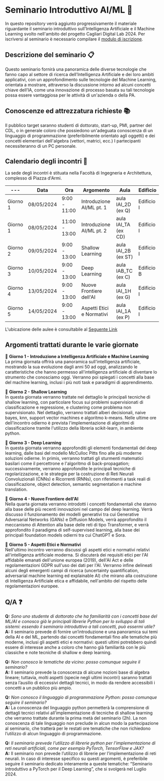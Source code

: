 # Seminario Introduttivo AI/ML :robot:
In questo repository verrà aggiunto progressivamente il materiale riguardante il seminario introduttivo sull'Intelligenza Artificiale e il Machine Learning svolto nell'ambito del progetto Cagliari Digital Lab 2024.
Per iscriversi al seminario è necessario compilare il [modulo di iscrizione](https://docs.google.com/forms/d/1zcxiraNuRUCmhuuvkZpr6s2k2ykJ9Mhd5BMJDLGIEbs/edit).

## Descrizione del seminario :clipboard:
Questo seminario fornirà una panoramica delle diverse tecnologie che fanno capo al settore di ricerca dell’Intelligenza Artificiale e dei loro ambiti applicativi, con un approfondimento sulle tecnologie del Machine Learning, orientata a mostrare, attraverso la discussione intorno ad alcuni concetti chiave dell’IA, come una innovazione di processo basata su tali tecnologie possa essere vantaggiosa per le attività di un'azienda o della PA.

## Conoscenze ed attrezzatura richieste 📚
Il pubblico target saranno studenti di dottorato, start-up, PMI, partner del CDL, o in generale coloro che possiedono un'adeguata conoscenza di un linguaggio di programmazione (preferibilmente orientato agli oggetti) e dei concetti elementari dell'algebra (vettori, matrici, ecc.)
I partecipanti necessiteranno di un PC personale.

## Calendario degli incontri :date:
La sede degli incontri è stituata nella Facoltà di Ingegneria e Architettura, complesso di Piazza d'Armi. 

--- | Data | Ora | Argomento | Aula | Edificio
--- | --- | --- | --- | --- | --- 
Giorno 1 | 08/05/2024 | 9:00 - 11:00 | Introduzione AI/ML pt. 1  | aula IAI_2D (ex Q) | Edificio I
Giorno 1 | 08/05/2024 | 11:00 - 13:00 | Introduzione AI/ML pt. 2 | aula IAI_TA (ex CD) | Edificio I
Giorno 2 | 09/05/2024 | 9:00 - 13:00 | Shallow Learning  | aula IAI_2B (ex ST) | Edificio I
Giorno 3| 10/05/2024 | 9:00 - 13:00 | Deep Learning  | aula IAB_TC (ex C) | Edificio B
Giorno 4 | 13/05/2024 | 9:00 - 13:00 | Nuove Frontiere dell'AI  | aula IAI_1H (ex G) | Edificio I
Giorno 5 | 14/05/2024 | 9:00 - 13:00 | Aspetti Etici e Normativi | aula IAI_1A (ex P) | Edificio I

L'ubicazione delle aulee è consultabile al [Seguente Link](https://web.unica.it/unica/it/fac_ingarch_s1_ss1_sss3.page)

## Argomenti trattati durante le varie giornate
📌 **Giorno 1 - Introduzione a Intelligenza Artificiale e Machine Learning**  
La prima giornata offrirà una panoramica sull'intelligenza artificiale, mostrando la sua evoluzione dagli anni 50 ad oggi, analizzando le caratteristiche che hanno permesso all'intelligenza artificiale di diventare lo strumento che conosciamo oggi.
Verranno poi spiegati i concetti alla base del machine learning, inclusi i più noti task e paradigmi di apprendimento.

📌 **Giorno 2 - Shallow Learning**  
In questa giornata verranno trattate nel dettaglio le principali tecniche di shallow learning, con particolare focus sui problemi supervisionati di classificazione e regressione, e clustering come problema non supervisionato.
Nel dettaglio, verranno trattati alberi decisionali, naive bayes, knn, support vector machines e algoritmo k-means.
Nelle ultime ore dell'incontro odierno è prevista l'implementazione di algoritmi di classificazione tramite l'utilizzo della libreria scikit-learn, in ambiente python.

📌 **Giorno 3 - Deep Learning**  
In questa giornata verranno approfonditi gli elementi fondamentali del deep learning, dalle basi del modello McCulloc Pitts fino alle più moderne soluzioni odierne.
In primis, verranno trattati gli sturmenti matematici basilari come il percettrone e l'algoritmo di back-propagation; successivamente, verranno approfondite le principali tecniche di regolarizzazione, e le strategie per la costruzione di Reti Neurali Convoluzionali (CNNs) e Ricorrenti (RNNs), con riferimenti a task reali di classificazione, object detection, semantic segmentation e machine translation.

📌 **Giorno 4 - Nuove Frontiere dell'AI**  
Nella quarta giornata verranno introdotti i concetti fondamentali che stanno alla base delle più recenti innovazioni nel campo del deep learning.
Verrà discusso il funzionamento dei modelli generativi tra cui Generative Adversarial Networks (GANs) e Diffusion Models, verrà approfondito il meccanismo di Attention alla base delle reti di tipo Transformer, e verrà approfondito il paradigma di self-supervised learning, alla base dei principali foundation models odierni tra cui ChatGPT e Sora.

📌 **Giorno 5 - Aspetti Etici e Normativi**  
Nell'ultimo incontro verranno discussi gli aspetti etici e normativi relativi all'intelligenza artificiale moderna. Si discuterà dei requisiti etici per l'AI affidabile emanati dell'unione europea (2019), dell'AI Act e delle regolamentazioni GDPR sull'uso dei dati per l'AI.
Verranno infine delineati alcuni degli emergenti campi di ricerca (uncertainty quantification, adversarial machine learning ed explainable AI) che mirano alla costruzione di Intelligenza Artificiale etica e affidabile, nell'ambito del rispetto delle regolamentazioni europee.

## Q/A ❓
**Q:** _Sono uno studente di dottorato che ha familiarità con i concetti base del ML/AI e conosco già le principali librerie Python per lo sviluppo di tali sistemi: essendo il seminario introduttivo a tali concetti, può essermi utile?_ <br/>
**A:** Il seminario prevede di fornire un’introduzione e una panoramica sui temi della AI e del ML, partendo dai concetti fondamentali fino alle tematiche più moderne, inclusi gli aspetti etici e normativi: questi ultimi potrebbero quindi essere di interesse anche a coloro che hanno già familiarità con le più classiche e note tecniche di shallow e deep learning.

**Q:** _Non conosco le tematiche da vicino: posso comunque seguire il seminario?_ <br/>
**A:** Il seminario prevede la conoscenza di alcune nozioni base di algebra lineare; tuttavia, molti aspetti (specie negli ultimi incontri) saranno trattati senza l’ausilio di eccessivi dettagli tecnici, in modo da rendere accessibili i concetti a un pubblico più ampio.

**Q:** _Non conosco il linguaggio di programmazione Python: posso comunque seguire il seminario?_ <br/>
**A:** La conoscenza del linguaggio python permetterà la comprensione di dettagli tecnici relativi all’implementazione di tecniche di shallow learning che verranno trattate durante la prima metà del seminario (2h).
La non conoscenza di tale linguaggio non preclude in alcun modo la partecipazione al seminario, che tratterà per le restati ore tematiche che non richiedono l’utilizzo di alcun linguaggio di programmazione.

**Q:** _Il seminario prevede l’utilizzo di librerie python per l’implementazione di reti neurali artificiali, come per esempio PyTorch, TensorFlow e JAX?_ <br/>
**A:** Il seminario non prevede l’utilizzo di librerie per l’implementazione di reti neurali. In caso di interesse specifico su questi argomenti, è preferibile seguire il seminario dedicato interamente a queste tematiche: “Seminario introduttivo a PyTorch per il Deep Learning”, che si svolgerà nel Luglio 2024.
